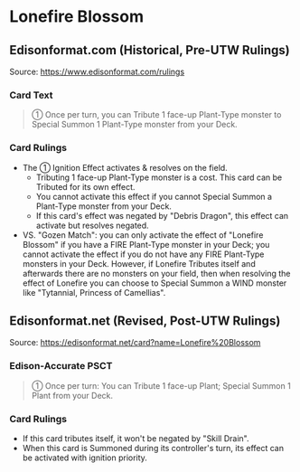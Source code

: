 # Lonefire Blossom

## Edisonformat.com (Historical, Pre-UTW Rulings)

Source: https://www.edisonformat.com/rulings

### Card Text

> ① Once per turn, you can Tribute 1 face-up Plant-Type monster to Special Summon 1 Plant-Type monster from your Deck.

### Card Rulings

*   The ① Ignition Effect activates & resolves on the field.
    *   Tributing 1 face-up Plant-Type monster is a cost. This card can be Tributed for its own effect.
    *   You cannot activate this effect if you cannot Special Summon a Plant-Type monster from your Deck.
    *   If this card's effect was negated by "Debris Dragon", this effect can activate but resolves negated.
*   VS. "Gozen Match": you can only activate the effect of "Lonefire Blossom" if you have a FIRE Plant-Type monster in your Deck; you cannot activate the effect if you do not have any FIRE Plant-Type monsters in your Deck. However, if Lonefire Tributes itself and afterwards there are no monsters on your field, then when resolving the effect of Lonefire you can choose to Special Summon a WIND monster like "Tytannial, Princess of Camellias".

## Edisonformat.net (Revised, Post-UTW Rulings)

Source: https://edisonformat.net/card?name=Lonefire%20Blossom

### Edison-Accurate PSCT

> ① Once per turn: You can Tribute 1 face-up Plant; Special Summon 1 Plant from your Deck.

### Card Rulings

*   If this card tributes itself, it won't be negated by "Skill Drain".
*   When this card is Summoned during its controller's turn, its effect can be activated with ignition priority.
            